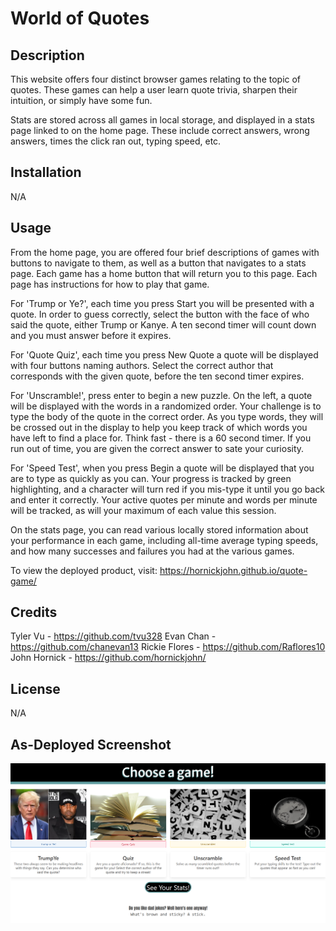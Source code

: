 # World of Quotes

## Description

This website offers four distinct browser games relating to the topic of quotes. These games can help a user learn quote trivia, sharpen their intuition, or simply have some fun. 

Stats are stored across all games in local storage, and displayed in a stats page linked to on the home page. These include correct answers, wrong answers, times the click ran out, typing speed, etc.

## Installation

N/A

## Usage

From the home page, you are offered four brief descriptions of games with buttons to navigate to them, as well as a button that navigates to a stats page. Each game has a home button that will return you to this page. Each page has instructions for how to play that game.

For 'Trump or Ye?', each time you press Start you will be presented with a quote. In order to guess correctly, select the button with the face of who said the quote, either Trump or Kanye. A ten second timer will count down and you must answer before it expires.

For 'Quote Quiz', each time you press New Quote a quote will be displayed with four buttons naming authors. Select the correct author that corresponds with the given quote, before the ten second timer expires.

For 'Unscramble!', press enter to begin a new puzzle. On the left, a quote will be displayed with the words in a randomized  order. Your challenge is to type the body of the quote in the correct order. As you type words, they will be crossed out in the display to help you keep track of which words you have left to find a place for. Think fast - there is a 60 second timer. If you run out of time, you are given the correct answer to sate your curiosity.

For 'Speed Test', when you press Begin a quote will be displayed that you are to type as quickly as you can. Your progress is tracked by green highlighting, and a character will turn red if you mis-type it until you go back and enter it correctly. Your active quotes per minute and words per minute will be tracked, as will your maximum of each value this session.

On the stats page, you can read various locally stored information about your performance in each game, including all-time average typing speeds, and how many successes and failures you had at the various games.

To view the deployed product, visit: https://hornickjohn.github.io/quote-game/

## Credits

Tyler Vu - https://github.com/tvu328
Evan Chan - https://github.com/chanevan13
Rickie Flores - https://github.com/Raflores10
John Hornick - https://github.com/hornickjohn/

## License

N/A

## As-Deployed Screenshot

![Image of Website](./assets/images/screenshot.png)
